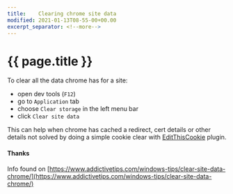 ```yaml
---
title:    Clearing chrome site data
modified: 2021-01-13T08-55-00+00.00
excerpt_separator: <!--more-->
---
```

# {{ page.title }}

To clear all the data chrome has for a site:

* open dev tools (`F12`)
* go to `Application` tab
* choose `Clear storage` in the left menu bar
* click `Clear site data`
<!--more-->

This can help when chrome has cached a redirect, cert details or other details not solved by doing a simple cookie clear with [EditThisCookie](http://www.editthiscookie.com/) plugin.

#### Thanks

Info found on [https://www.addictivetips.com/windows-tips/clear-site-data-chrome/](https://www.addictivetips.com/windows-tips/clear-site-data-chrome/)
